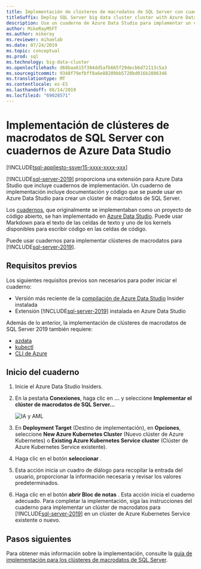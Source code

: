 ```yaml
---
title: Implementación de clústeres de macrodatos de SQL Server con cuadernos de Azure Data Studio
titleSuffix: Deploy SQL Server big data cluster cluster with Azure Data Studio notebooks
description: Use un cuaderno de Azure Data Studio para implementar un clúster de macrodatos.
author: MikeRayMSFT
ms.author: mikeray
ms.reviewer: mihaelab
ms.date: 07/24/2019
ms.topic: conceptual
ms.prod: sql
ms.technology: big-data-cluster
ms.openlocfilehash: d68baa615f384dd5afb665f29decb6d72113c5a3
ms.sourcegitcommit: 9348f79efbff8a6e88209bb5720bd016b2806346
ms.translationtype: MT
ms.contentlocale: es-ES
ms.lasthandoff: 08/14/2019
ms.locfileid: "69028571"
---
```

# <a name="deploy-sql-server-big-data-cluster-with-azure-data-studio-notebooks"></a>Implementación de clústeres de macrodatos de SQL Server con cuadernos de Azure Data Studio

[!INCLUDE[tsql-appliesto-ssver15-xxxx-xxxx-xxx](../includes/tsql-appliesto-ssver15-xxxx-xxxx-xxx.md)]

[!INCLUDE[sql-server-2019](../includes/sssqlv15-md.md)] proporciona una extensión para Azure Data Studio que incluye cuadernos de implementación. Un cuaderno de implementación incluye documentación y código que se puede usar en Azure Data Studio para crear un clúster de macrodatos de SQL Server.

Los [cuadernos](notebooks-guidance.md), que originalmente se implementaban como un proyecto de código abierto, se han implementado en [Azure Data Studio](https://docs.microsoft.com/sql/azure-data-studio/download). Puede usar Markdown para el texto de las celdas de texto y uno de los kernels disponibles para escribir código en las celdas de código.

Puede usar cuadernos para implementar clústeres de macrodatos para [!INCLUDE[sql-server-2019](../includes/sssqlv15-md.md)].

## <a name="prerequisites"></a>Requisitos previos

Los siguientes requisitos previos son necesarios para poder iniciar el cuaderno:

* Versión más reciente de la [compilación de Azure Data Studio](https://github.com/microsoft/azuredatastudio#try-out-the-latest-insiders-build-from-master) Insider instalada
* Extensión [!INCLUDE[sql-server-2019](../includes/sssqlv15-md.md)] instalada en Azure Data Studio

Además de lo anterior, la implementación de clústeres de macrodatos de SQL Server 2019 también requiere:

* [azdata](deploy-install-azdata.md)
* [kubectl](https://kubernetes.io/docs/tasks/tools/install-kubectl/#install-kubectl-binary-using-native-package-management)
* [CLI de Azure](/cli/azure/install-azure-cli)

## <a name="launch-the-notebook"></a>Inicio del cuaderno

1. Inicie el Azure Data Studio Insiders.

1. En la pestaña **Conexiones**, haga clic en **...** y seleccione **Implementar el clúster de macrodatos de SQL Server...**

   ![IA y AML](media/deploy-notebooks/deploy-notebooks-1.png)

1. En **Deployment Target** (Destino de implementación), en **Opciones**, seleccione **New Azure Kubernetes Cluster** (Nuevo clúster de Azure Kubernetes) o **Existing Azure Kubernetes Service cluster** (Clúster de Azure Kubernetes Service existente).

1. Haga clic en el botón **seleccionar** .

1. Esta acción inicia un cuadro de diálogo para recopilar la entrada del usuario, proporcionar la información necesaria y revisar los valores predeterminados.

1. Haga clic en el botón **abrir Bloc de notas** .
Esta acción inicia el cuaderno adecuado. Para completar la implementación, siga las instrucciones del cuaderno para implementar un clúster de macrodatos para [!INCLUDE[sql-server-2019](../includes/sssqlv15-md.md)] en un clúster de Azure Kubernetes Service existente o nuevo.

## <a name="next-steps"></a>Pasos siguientes

Para obtener más información sobre la implementación, consulte la [guía de implementación para los clústeres de macrodatos de SQL Server](deployment-guidance.md).

